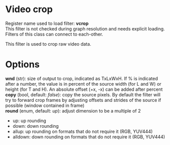 <!-- automatically generated - do not edit, patch gpac/applications/gpac/gpac.c -->

# Video crop  
  
Register name used to load filter: __vcrop__  
This filter is not checked during graph resolution and needs explicit loading.  
Filters of this class can connect to each-other.  
  
This filter is used to crop raw video data.  
  

# Options    
  
<a id="wnd">__wnd__</a> (str): size of output to crop, indicated as TxLxWxH. If % is indicated after a number, the value is in percent of the source width (for L and W) or height (for T and H). An absolute offset (+x, -x) can be added after percent  
<a id="copy">__copy__</a> (bool, default: _false_): copy the source pixels. By default the filter will try to forward crop frames by adjusting offsets and strides of the source if possible (window contained in frame)  
<a id="round">__round__</a> (enum, default: _up_): adjust dimension to be a multiple of 2  
* up: up rounding  
* down: down rounding  
* allup: up rounding on formats that do not require it (RGB, YUV444)  
* alldown: down rounding on formats that do not require it (RGB, YUV444)  
  
  
